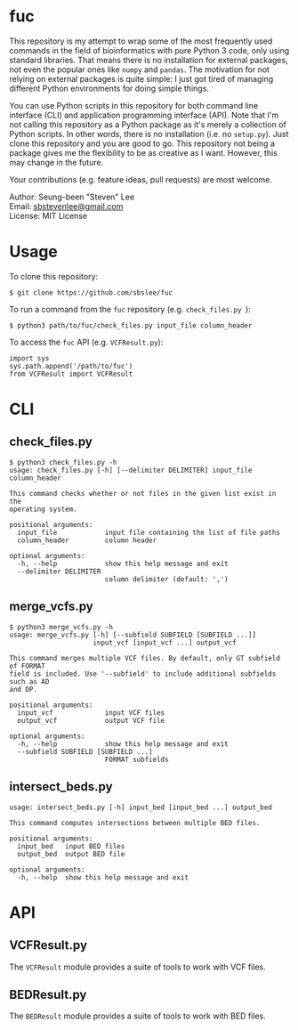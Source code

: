 # fuc
This repository is my attempt to wrap some of the most frequently used commands in the field of bioinformatics with pure Python 3 code, only using standard libraries. That means there is no installation for external packages, not even the popular ones like `numpy` and `pandas`. The motivation for not relying on external packages is quite simple: I just got tired of managing different Python environments for doing simple things.

You can use Python scripts in this repository for both command line interface (CLI) and application programming interface (API). Note that I'm not calling this repository as a Python package as it's merely a collection of Python scripts. In other words, there is no installation (i.e. no `setup.py`). Just clone this repository and you are good to go. This repository not being a package gives me the flexibility to be as creative as I want. However, this may change in the future.

Your contributions (e.g. feature ideas, pull requests) are most welcome.

Author: Seung-been "Steven" Lee<br/>
Email: sbstevenlee@gmail.com<br/>
License: MIT License

# Usage

To clone this repository:

```
$ git clone https://github.com/sbslee/fuc
```

To run a command from the `fuc` repository (e.g. `check_files.py `):

```
$ python3 path/to/fuc/check_files.py input_file column_header
```

To access the `fuc` API (e.g. `VCFResult.py`):

```
import sys
sys.path.append('/path/to/fuc')
from VCFResult import VCFResult
```

# CLI

## check_files.py

```
$ python3 check_files.py -h
usage: check_files.py [-h] [--delimiter DELIMITER] input_file column_header

This command checks whether or not files in the given list exist in the
operating system.

positional arguments:
  input_file            input file containing the list of file paths
  column_header         column header

optional arguments:
  -h, --help            show this help message and exit
  --delimiter DELIMITER
                        column delimiter (default: ',')
```

## merge_vcfs.py

```
$ python3 merge_vcfs.py -h
usage: merge_vcfs.py [-h] [--subfield SUBFIELD [SUBFIELD ...]]
                     input_vcf [input_vcf ...] output_vcf

This command merges multiple VCF files. By default, only GT subfield of FORMAT
field is included. Use '--subfield' to include additional subfields such as AD
and DP.

positional arguments:
  input_vcf             input VCF files
  output_vcf            output VCF file

optional arguments:
  -h, --help            show this help message and exit
  --subfield SUBFIELD [SUBFIELD ...]
                        FORMAT subfields

```

## intersect_beds.py

```
usage: intersect_beds.py [-h] input_bed [input_bed ...] output_bed

This command computes intersections between multiple BED files.

positional arguments:
  input_bed   input BED files
  output_bed  output BED file

optional arguments:
  -h, --help  show this help message and exit
```

# API

## VCFResult.py

The `VCFResult` module provides a suite of tools to work with VCF files.

## BEDResult.py

The `BEDResult` module provides a suite of tools to work with BED files.
